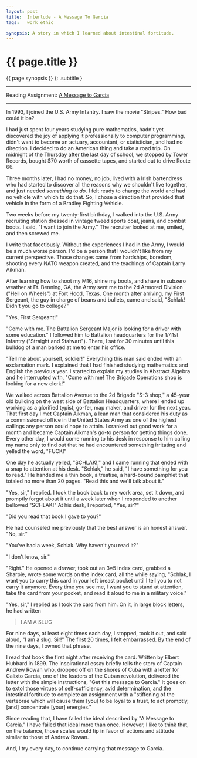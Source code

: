 ```yaml
---
layout: post
title:  Interlude - A Message To Garcia
tags:   work ethic

synopsis: A story in which I learned about intestinal fortitude.
---
```


# {{ page.title }}

{{ page.synopsis }}
{: .subtitle }

-----

Reading Assignment:
[A Message to Garcia](http://gamacanada.com/newsletter/message_to_garcia.pdf)

-----

In 1993, I joined the U.S. Army Infantry. I saw the movie "Stripes." How bad
could it be?

I had just spent four years studying pure mathematics, hadn't yet discovered
the joy of applying it professionally to computer programming, didn't want to
become an actuary, accountant, or statistician, and had no direction. I
decided to do an American thing and take a road trip. On midnight of the Thursday
after the last day of school, we stopped by Tower Records, bought $70 worth of
cassette tapes, and started out to drive Route 66.

Three months later, I had no money, no job, lived with a Irish bartendress
who had started to discover all the reasons why we shouldn't live together,
and just needed _something to do._ I felt ready to change the world and had no
vehicle with which to do that. So, I chose a direction that provided that
vehicle in the form of a Bradley Fighting Vehicle.

Two weeks before my twenty-first birthday, I walked into the U.S. Army
recruiting station dressed in vintage tweed sports coat, jeans, and combat
boots. I said, "I want to join the Army." The recruiter looked at me, smiled,
and then screwed me.

I write that facetiously. Without the experiences I had in the Army, I would
be a much worse person. I'd be a person that I wouldn't like from my current
perspective. Those changes came from hardships, boredom, shooting every NATO
weapon created, and the teachings of Captain Larry Aikman.

After learning how to shoot my M16, shine my boots, and shave in subzero
weather at Ft. Benning, GA, the Army sent me to the 2d Armored Division ("Hell
on Wheels") at Fort Hood, Texas. One month after arriving, my First Sergeant,
the guy in charge of beans and bullets, came and said, "Schlak! Didn't you go
to college?"

"Yes, First Sergeant!"

"Come with me. The Battalion Sergeant Major is looking for a driver with
some education." I followed him to Battalion headquarters for the 1/41st
Infantry ("Straight and Stalwart"). There, I sat for 30 minutes until this
bulldog of a man barked at me to enter his office.

"Tell me about yourself, soldier!" Everything this man said ended with an
exclamation mark. I explained that I had finished studying mathematics and
English the previous year. I started to explain my studies in Abstract
Algebra and he interrupted with, "Come with me! The Brigade Operations shop
is looking for a new clerk!"

We walked across Battalion Avenue to the 2d Brigade "S-3 shop," a 45-year old
building on the west side of Battalion Headquarters, where I ended up working
as a glorified typist, go-fer, map maker, and driver for the next year. That
first day I met Captain Aikman, a lean man that considered his duty as a
commissioned office in the United States Army as one of the highest callings
any person could hope to attain. I cranked out good work for a month and
became Captain Aikman's go-to person for getting things done. Every other day,
I would come running to his desk in response to him calling my name only to
find out that he had encountered something irritating and yelled the word,
"FUCK!"

One day he actually yelled, "SCHLAK!," and I came running that ended with a
snap to attention at his desk. "Schlak," he said, "I have something for you
to read." He handed me a thin book, a treatise, a hard-bound pamphlet that
totaled no more than 20 pages. "Read this and we'll talk about it." 

"Yes, sir," I replied. I took the book back to my work area, set it down, and
promptly forgot about it until a week later when I responded to another
bellowed "SCHLAK!" At his desk, I reported, "Yes, sir?"

"Did you read that book I gave to you?"

He had counseled me previously that the best answer is an honest answer. "No,
sir."

"You've had a week, Schlak. Why haven't you read it?"

"I don't know, sir."

"Right." He opened a drawer, took out an 3×5 index card, grabbed a Sharpie,
wrote some words on the index card, all the while saying, "Schlak, I want you
to carry this card in your left breast pocket until I tell you to not carry
it anymore. Every time you see me, I want you to stand at attention, take the
card from your pocket, and read it aloud to me in a military voice."

"Yes, sir," I replied as I took the card from him. On it, in large block
letters, he had written

> I AM A SLUG

For nine days, at least eight times each day, I stopped, took it out, and
said aloud, "I am a slug. Sir!" The first 20 times, I felt embarrassed. By the
end of the nine days, I owned that phrase.

I read that book the first night after receiving the card. Written by Elbert
Hubbard in 1899. The inspirational essay briefly tells the story of Captain
Andrew Rowan who, dropped off on the shores of Cuba with a letter for Calixto
Garcia, one of the leaders of the Cuban revolution, delivered the letter with
the simple instructions, "Get this message to Garcia." It goes on to extol
those virtues of self-sufficiency, avid determination, and the intestinal
fortitude to complete an assignment with a "stiffening of the vertebrae which
will cause them \[you\] to be loyal to a trust, to act promptly, \[and\]
concentrate \[your\] energies."

Since reading that, I have failed the ideal described by "A Message to
Garcia." I have failed that ideal more than once. However, I like to think
that, on the balance, those scales would tip in favor of actions and attitude
similar to those of Andrew Rowan.

And, I try every day, to continue carrying that message to Garcia.